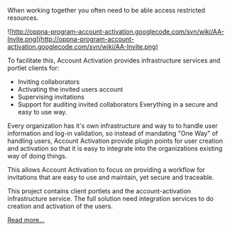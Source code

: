 When working together you often need to be able access restricted resources.

![http://oppna-program-account-activation.googlecode.com/svn/wiki/AA-Invite.png](http://oppna-program-account-activation.googlecode.com/svn/wiki/AA-Invite.png)

To facilitate this, Account Activation provides infrastructure services and portlet clients for:
  * Inviting collaborators
  * Activating the invited users account
  * Supervising invitations
  * Support for auditing invited collaborators
Everything in a secure and easy to use way.

Every organization has it's own infrastructure and way to to handle user information and log-in validation, so instead of mandating "One Way" of handling users, Account Activation provide plugin points for user creation and activation so that it is easy to integrate into the organizations existing way of doing things.

This allows Account Activation to focus on providing a workflow for invitations that are easy to use and maintain, yet secure and traceable.

This project contains client portlets and the account-activation infrastructure service.
The full solution need integration services to do creation and activation of the users.

[Read more...](http://code.google.com/p/oppna-program-account-activation/wiki/OverviewClient)

